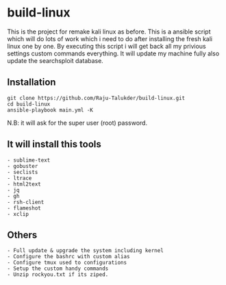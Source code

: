 # build-linux
This is the project for remake kali linux as before. This is a ansible script which will do lots of work which i need to do after installing the fresh kali linux one by one. By executing this script i will get back all my privious settings custom commands everything. It will update my machine fully also update the searchsploit database.

## Installation 
```
git clone https://github.com/Raju-Talukder/build-linux.git
cd build-linux
ansible-playbook main.yml -K
```
N.B: it will ask for the super user (root) password.

## It will install this tools 
```
- sublime-text
- gobuster
- seclists
- ltrace
- html2text
- jq
- gh
- rsh-client
- flameshot
- xclip
```
## Others 
```
- Full update & upgrade the system including kernel
- Configure the bashrc with custom alias
- Configure tmux used to configurations
- Setup the custom handy commands
- Unzip rockyou.txt if its ziped.
```

